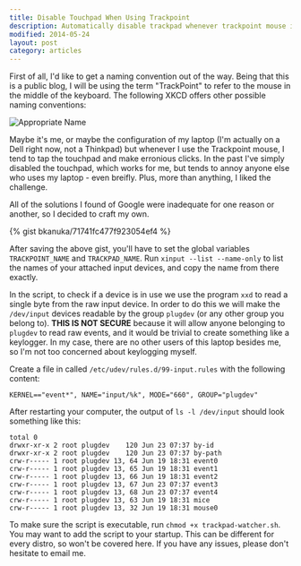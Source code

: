 ```yaml
---
title: Disable Touchpad When Using Trackpoint
description: Automatically disable trackpad whenever trackpoint mouse is in use.
modified: 2014-05-24
layout: post
category: articles
---
```


First of all, I'd like to get a naming convention out of the way.
Being that this is a public blog, I will be using the term "TrackPoint" to refer to the mouse in the middle of the keyboard.
The following XKCD offers other possible naming conventions:

![Appropriate Name](http://imgs.xkcd.com/comics/appropriate_term.png)

Maybe it's me, or maybe the configuration of my laptop (I'm actually on a Dell right now, not a Thinkpad) but whenever I use the Trackpoint mouse, I tend to tap the touchpad and make erronious clicks.
In the past I've simply disabled the touchpad, which works for me, but tends to annoy anyone else who uses my laptop - even breifly.
Plus, more than anything, I liked the challenge.

All of the solutions I found of Google were inadequate for one reason or another, so I decided to craft my own.

{% gist bkanuka/71741fc477f923054ef4 %}

After saving the above gist, you'll have to set the global variables `TRACKPOINT_NAME` and `TRACKPAD_NAME`.
Run `xinput --list --name-only` to list the names of your attached input devices, and copy the name from there exactly.

In the script, to check if a device is in use we use the program `xxd` to read a single byte from the raw input device.
In order to do this we will make the `/dev/input` devices readable by the group `plugdev` (or any other group you belong to).
**THIS IS NOT SECURE** because it will allow anyone belonging to `plugdev` to read raw events, and it would be trivial to create something like a keylogger.
In my case, there are no other users of this laptop besides me, so I'm not too concerned about keylogging myself.

Create a file in called `/etc/udev/rules.d/99-input.rules` with the following content: 

    KERNEL=="event*", NAME="input/%k", MODE="660", GROUP="plugdev"

After restarting your computer, the output of `ls -l /dev/input` should look something like this:

    total 0
    drwxr-xr-x 2 root plugdev    120 Jun 23 07:37 by-id
    drwxr-xr-x 2 root plugdev    120 Jun 23 07:37 by-path
    crw-r----- 1 root plugdev 13, 64 Jun 19 18:31 event0
    crw-r----- 1 root plugdev 13, 65 Jun 19 18:31 event1
    crw-r----- 1 root plugdev 13, 66 Jun 19 18:31 event2
    crw-r----- 1 root plugdev 13, 67 Jun 23 07:37 event3
    crw-r----- 1 root plugdev 13, 68 Jun 23 07:37 event4
    crw-r----- 1 root plugdev 13, 63 Jun 19 18:31 mice
    crw-r----- 1 root plugdev 13, 32 Jun 19 18:31 mouse0

To make sure the script is executable, run `chmod +x trackpad-watcher.sh`.
You may want to add the script to your startup. This can be different for every distro, so won't be covered here.
If you have any issues, please don't hesitate to email me.
